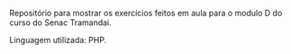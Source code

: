 Repositório para mostrar os exercícios feitos em aula para o modulo D do curso do Senac Tramandai.

Linguagem utilizada: PHP.